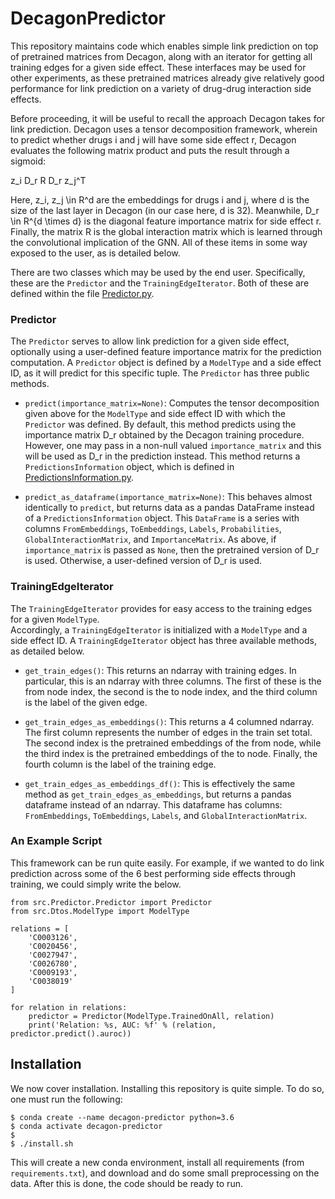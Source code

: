 # DecagonPredictor

This repository maintains code which enables simple link prediction on top of pretrained
matrices from Decagon, along with an iterator for getting all training edges for a given
side effect.  These interfaces may be used for other experiments, as these pretrained
matrices already give relatively good performance for link prediction on a variety of 
drug-drug interaction side effects.

Before proceeding, it will be useful to recall the approach Decagon takes for link
prediction.  Decagon uses a tensor decomposition framework, wherein to predict whether
drugs i and j will have some side effect r, Decagon evaluates the following matrix
product and puts the result through a sigmoid:

z_i D_r R D_r z_j^T

Here, z_i, z_j \in R^d are the embeddings for drugs i and j, where d is the size of the
last layer in Decagon (in our case here, d is 32).  Meanwhile, D_r \in R^{d \times d} is
the diagonal feature importance matrix for side effect r.  Finally, the matrix R is the global
interaction matrix which is learned through the convolutional implication of the GNN.  All of 
these items in some way exposed to the user, as is detailed below.

There are two classes which may be used by the end user.  Specifically, these are
the `Predictor` and the `TrainingEdgeIterator`.  Both of these are defined within the
file [Predictor.py](src/Predictor/Predictor.py).  


### Predictor
The `Predictor` serves to allow link prediction for a given side effect, optionally using a user-defined feature importance
matrix for the prediction computation.  A `Predictor` object is defined by a `ModelType` and
a side effect ID, as it will predict for this specific tuple.  The `Predictor` has three public methods.

- `predict(importance_matrix=None)`: Computes the tensor decomposition given above for the `ModelType`
and side effect ID with which the `Predictor` was defined.  By default, this method predicts using
the importance matrix D_r obtained by the Decagon training procedure.  However, one may pass in a
non-null valued `importance_matrix` and this will be used as D_r in the prediction instead.  This
method returns a `PredictionsInformation` object, which is defined in 
[PredictionsInformation.py](src/Dtos/PredictionsInformation.py).

- `predict_as_dataframe(importance_matrix=None)`: This behaves almost identically to `predict`, but
returns data as a pandas DataFrame instead of a `PredictionsInformation` object.  This `DataFrame`
is a series with columns `FromEmbeddings`, `ToEmbeddings`, `Labels`, `Probabilities`, 
`GlobalInteractionMatrix`, and `ImportanceMatrix`.  As above, if `importance_matrix` is passed as
`None`, then the pretrained version of D_r is used.  Otherwise, a user-defined version of D_r is used.

### TrainingEdgeIterator
The `TrainingEdgeIterator` provides for easy access to the training edges for a given `ModelType`.  
Accordingly, a `TrainingEdgeIterator` is initialized with a `ModelType` and a side effect ID.
A `TrainingEdgeIterator` object has three available methods, as detailed below.

- `get_train_edges()`: This returns an ndarray with training edges.  In particular, this is an ndarray
with three columns.  The first of these is the from node index, the second is the to node index, and
the third column is the label of the given edge.

- `get_train_edges_as_embeddings()`: This returns a 4 columned ndarray.  The first column represents
the number of edges in the train set total.  The second index is the pretrained embeddings of the from 
node, while the third index is the pretrained embeddings of the to node.  Finally, the fourth column
is the label of the training edge.

- `get_train_edges_as_embeddings_df()`: This is effectively the same method as `get_train_edges_as_embeddings`,
but returns a pandas dataframe instead of an ndarray.  This dataframe has columns: `FromEmbeddings`, `ToEmbeddings`,
`Labels`, and `GlobalInteractionMatrix`.

### An Example Script
This framework can be run quite easily.  For example, if we wanted to do link prediction across some of the
6 best performing side effects through training, we could simply write the below.

```
from src.Predictor.Predictor import Predictor
from src.Dtos.ModelType import ModelType

relations = [
    'C0003126',
    'C0020456',
    'C0027947',
    'C0026780',
    'C0009193',
    'C0038019'
]

for relation in relations:
    predictor = Predictor(ModelType.TrainedOnAll, relation)
    print('Relation: %s, AUC: %f' % (relation, predictor.predict().auroc))

```

## Installation
We now cover installation.  Installing this repository is quite simple.  To do so, one must run the following:

```
$ conda create --name decagon-predictor python=3.6
$ conda activate decagon-predictor
$
$ ./install.sh
```

This will create a new conda environment, install all requirements (from `requirements.txt`), and download
and do some small preprocessing on the data.  After this is done, the code should be ready to run.
